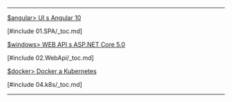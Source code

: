 
<hr />

[$angular> UI s Angular 10](./01.SPA/000-README.md)

[#include 01.SPA/_toc.md]

[$windows> WEB API s ASP.NET Core 5.0](./02.WebApi/000-README.md)

[#include 02.WebApi/_toc.md]

[$docker> Docker a Kubernetes](./04.k8s/00-README.md)

[#include 04.k8s/_toc.md]

<hr />